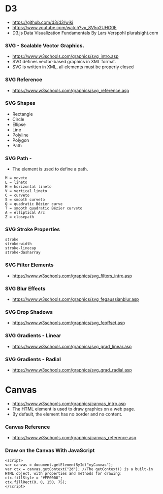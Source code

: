 # D3
- https://github.com/d3/d3/wiki
- https://www.youtube.com/watch?v=_8V5o2UHG0E
- D3.js Data Visualization Fundamentals By Lars Verspohl pluralsight.com

### SVG - Scalable Vector Graphics.
- https://www.w3schools.com/graphics/svg_intro.asp
- SVG defines vector-based graphics in XML format.
- SVG is written in XML, all elements must be properly closed

### SVG Reference
- https://www.w3schools.com/graphics/svg_reference.asp

### SVG Shapes
- Rectangle <rect>
- Circle <circle>
- Ellipse <ellipse>
- Line <line>
- Polyline <polyline>
- Polygon <polygon>
- Path <path>
  
### SVG Path - <path>
- The <path> element is used to define a path.
```
M = moveto
L = lineto
H = horizontal lineto
V = vertical lineto
C = curveto
S = smooth curveto
Q = quadratic Bézier curve
T = smooth quadratic Bézier curveto
A = elliptical Arc
Z = closepath
```
### SVG Stroke Properties
```
stroke
stroke-width
stroke-linecap
stroke-dasharray
```
### SVG Filter Elements
- https://www.w3schools.com/graphics/svg_filters_intro.asp
### SVG Blur Effects
- https://www.w3schools.com/graphics/svg_fegaussianblur.asp
### SVG Drop Shadows
- https://www.w3schools.com/graphics/svg_feoffset.asp
### SVG Gradients - Linear
- https://www.w3schools.com/graphics/svg_grad_linear.asp
### SVG Gradients - Radial
- https://www.w3schools.com/graphics/svg_grad_radial.asp
### 

# Canvas
- https://www.w3schools.com/graphics/canvas_intro.asp
- The HTML <canvas> element is used to draw graphics on a web page.
- By default, the <canvas> element has no border and no content.
  
### Canvas Reference
- https://www.w3schools.com/graphics/canvas_reference.asp

### Draw on the Canvas With JavaScript
```
<script>
var canvas = document.getElementById("myCanvas");
var ctx = canvas.getContext("2d"); //The getContext() is a built-in HTML object, with properties and methods for drawing:
ctx.fillStyle = "#FF0000";
ctx.fillRect(0, 0, 150, 75);
</script>
```



























